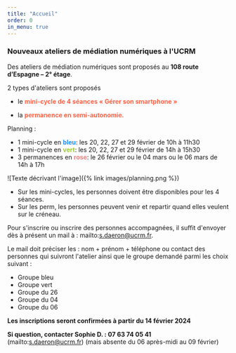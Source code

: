 ```yaml
---
title: "Accueil"
order: 0
in_menu: true
---
```

### Nouveaux ateliers de médiation numériques à l'UCRM

Des ateliers de médiation numériques sont proposés au **108 route d’Espagne – 2° étage**. 

2 types d'ateliers sont proposés
- le  <span style="color:Tomato"> <b>mini-cycle de 4 séances « Gérer son smartphone »  </b></span>

- la <span style="color:Tomato"> <b>permanence en semi-autonomie. </b></span>



Planning : 
- 1 mini-cycle en <b><span style="color:DodgerBlue ">bleu</span></b>: les 20, 22, 27 et 29 février de 10h à 11h30
- 1 mini-cycle en <b><span style="color:YellowGreen">vert</span></b>: les 20, 22, 27 et 29 février de 14h à 15h30
- 3 permanences en <b><span style="color:LightCoral ">rose</span></b>: le 26 février ou le 04 mars ou le 06 mars de 14h à 17h

![Texte décrivant l'image]({% link images/planning.png %})

- Sur les mini-cycles, les personnes doivent être disponibles pour les 4 séances.
- Sur les perm, les personnes peuvent venir et repartir quand elles veulent sur le créneau.

Pour s'inscrire ou inscrire des personnes accompagnées, il suffit d'envoyer dès à présent un mail à : mailto:s.daeron@ucrm.fr. 

Le mail doit préciser les : nom + prénom + téléphone ou contact des personnes qui suivront l'atelier ainsi que le groupe demandé parmi les choix suivant : 
- Groupe  bleu
- Groupe vert
- Groupe du 26
- Groupe du 04
- Groupe du 06

<b>Les inscriptions seront confirmées à partir du 14 février 2024 </b>

<b>Si question, contacter Sophie D. : 07 63 74 05 41 </b>(mailto:s.daeron@ucrm.fr)
(mais absente du 06 après-midi au 09 février) 